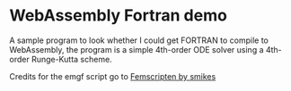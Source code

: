 # WebAssembly Fortran demo

A sample program to look whether I could get FORTRAN to compile to WebAssembly, the program is a simple 4th-order ODE solver using a 4th-order Runge-Kutta scheme.

Credits for the emgf script go to [Femscripten by smikes](https://github.com/smikes/femscripten)
